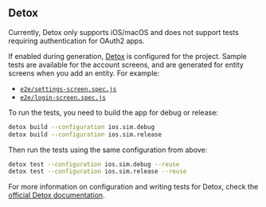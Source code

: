 ## Detox

Currently, Detox only supports iOS/macOS and does not support tests requiring authentication for OAuth2 apps.

If enabled during generation, [Detox](https://github.com/wix/Detox) is configured for the project. Sample tests are available for the account screens, and are generated for entity screens when you add an entity. For example:

- [`e2e/settings-screen.spec.js`](https://github.com/ruddell/ignite-jhipster/blob/53d1d3e9cd5bd4fbba5ca8b20d7334a9b7ad24f4/boilerplate/e2e/settings-screen.spec.js)
- [`e2e/login-screen.spec.js`](https://github.com/ruddell/ignite-jhipster/blob/main/boilerplate/e2e/login-screen.spec.js)

To run the tests, you need to build the app for debug or release:

```sh
detox build --configuration ios.sim.debug
detox build --configuration ios.sim.release
```

Then run the tests using the same configuration from above:

```sh
detox test --configuration ios.sim.debug --reuse
detox test --configuration ios.sim.release --reuse
```

For more information on configuration and writing tests for Detox, check the [official Detox documentation](https://github.com/wix/Detox/blob/master/docs/README.md).
